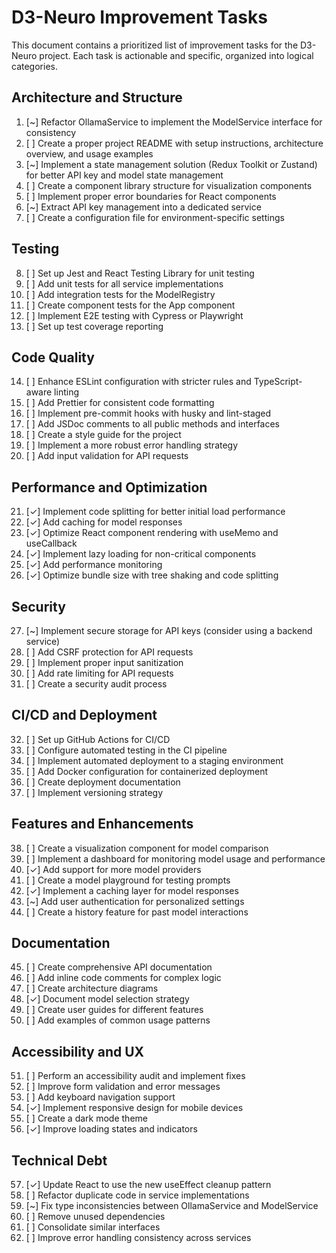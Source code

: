 # D3-Neuro Improvement Tasks

This document contains a prioritized list of improvement tasks for the D3-Neuro project. Each task is actionable and specific, organized into logical categories.

## Architecture and Structure

1. [~] Refactor OllamaService to implement the ModelService interface for consistency
2. [ ] Create a proper project README with setup instructions, architecture overview, and usage examples
3. [~] Implement a state management solution (Redux Toolkit or Zustand) for better API key and model state management
4. [ ] Create a component library structure for visualization components
5. [ ] Implement proper error boundaries for React components
6. [~] Extract API key management into a dedicated service
7. [ ] Create a configuration file for environment-specific settings

## Testing

8. [ ] Set up Jest and React Testing Library for unit testing
9. [ ] Add unit tests for all service implementations
10. [ ] Add integration tests for the ModelRegistry
11. [ ] Create component tests for the App component
12. [ ] Implement E2E testing with Cypress or Playwright
13. [ ] Set up test coverage reporting

## Code Quality

14. [ ] Enhance ESLint configuration with stricter rules and TypeScript-aware linting
15. [ ] Add Prettier for consistent code formatting
16. [ ] Implement pre-commit hooks with husky and lint-staged
17. [ ] Add JSDoc comments to all public methods and interfaces
18. [ ] Create a style guide for the project
19. [ ] Implement a more robust error handling strategy
20. [ ] Add input validation for API requests

## Performance and Optimization

21. [✓] Implement code splitting for better initial load performance
22. [✓] Add caching for model responses
23. [✓] Optimize React component rendering with useMemo and useCallback
24. [✓] Implement lazy loading for non-critical components
25. [✓] Add performance monitoring
26. [✓] Optimize bundle size with tree shaking and code splitting

## Security

27. [~] Implement secure storage for API keys (consider using a backend service)
28. [ ] Add CSRF protection for API requests
29. [ ] Implement proper input sanitization
30. [ ] Add rate limiting for API requests
31. [ ] Create a security audit process

## CI/CD and Deployment

32. [ ] Set up GitHub Actions for CI/CD
33. [ ] Configure automated testing in the CI pipeline
34. [ ] Implement automated deployment to a staging environment
35. [ ] Add Docker configuration for containerized deployment
36. [ ] Create deployment documentation
37. [ ] Implement versioning strategy

## Features and Enhancements

38. [ ] Create a visualization component for model comparison
39. [ ] Implement a dashboard for monitoring model usage and performance
40. [✓] Add support for more model providers
41. [ ] Create a model playground for testing prompts
42. [✓] Implement a caching layer for model responses
43. [~] Add user authentication for personalized settings
44. [ ] Create a history feature for past model interactions

## Documentation

45. [ ] Create comprehensive API documentation
46. [ ] Add inline code comments for complex logic
47. [ ] Create architecture diagrams
48. [✓] Document model selection strategy
49. [ ] Create user guides for different features
50. [ ] Add examples of common usage patterns

## Accessibility and UX

51. [ ] Perform an accessibility audit and implement fixes
52. [ ] Improve form validation and error messages
53. [ ] Add keyboard navigation support
54. [✓] Implement responsive design for mobile devices
55. [ ] Create a dark mode theme
56. [✓] Improve loading states and indicators

## Technical Debt

57. [✓] Update React to use the new useEffect cleanup pattern
58. [ ] Refactor duplicate code in service implementations
59. [~] Fix type inconsistencies between OllamaService and ModelService
60. [ ] Remove unused dependencies
61. [ ] Consolidate similar interfaces
62. [ ] Improve error handling consistency across services